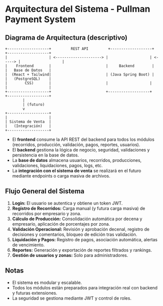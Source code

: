 # Arquitectura del Sistema - Pullman Payment System

## Diagrama de Arquitectura (descriptivo)

```
+-------------------+         REST API         +-------------------+         +-------------------+
|                   | <---------------------> |                   | <-----> |                   |
|    Frontend       |                         |     Backend        |         |   Base de Datos   |
|  (React + Tailwind|                         | (Java Spring Boot) |         |   (PostgreSQL)    |
|        CSS)       |                         |                   |         |                   |
+-------------------+                         +-------------------+         +-------------------+
        |                                                                                 
        | (futuro)                                                                       
        v                                                                                 
+-------------------+                                                                   
|                   |                                                                   
| Sistema de Venta  |                                                                   
|   (Integración)   |                                                                   
+-------------------+                                                                   
```

- El **frontend** consume la API REST del backend para todos los módulos (recorridos, producción, validación, pagos, reportes, usuarios).
- El **backend** gestiona la lógica de negocio, seguridad, validaciones y persistencia en la base de datos.
- La **base de datos** almacena usuarios, recorridos, producciones, validaciones, liquidaciones, pagos, logs, etc.
- La **integración con el sistema de venta** se realizará en el futuro mediante endpoints o carga masiva de archivos.

## Flujo General del Sistema

1. **Login:** El usuario se autentica y obtiene un token JWT.
2. **Registro de Recorridos:** Carga manual (y futura carga masiva) de recorridos por empresario y zona.
3. **Cálculo de Producción:** Consolidación automática por decena y empresario, aplicación de porcentajes por zona.
4. **Validación Operacional:** Revisión y aprobación decenal, registro de decisiones y comentarios, bloqueo de edición tras validación.
5. **Liquidación y Pagos:** Registro de pagos, asociación automática, alertas de vencimiento.
6. **Reportes:** Generación y exportación de reportes filtrados y rankings.
7. **Gestión de usuarios y zonas:** Solo para administradores.

## Notas
- El sistema es modular y escalable.
- Todos los módulos están preparados para integración real con backend y futuras extensiones.
- La seguridad se gestiona mediante JWT y control de roles. 